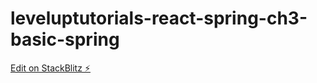 # leveluptutorials-react-spring-ch3-basic-spring

[Edit on StackBlitz ⚡️](https://stackblitz.com/edit/leveluptutorials-react-spring-ch3-basic-spring)